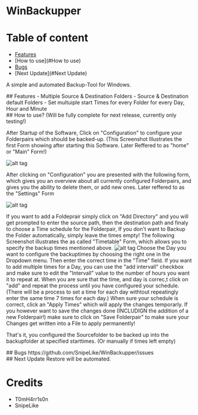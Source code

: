 # WinBackupper

# Table of content
- [Features](#Features)
- [How to use](#How to use)
- [Bugs](#Bugs)
- [Next Update](#Next Update)

A simple and automated Backup-Tool for Windows.

<div id='Features'/>
## Features
- Multiple Source & Destination Folders
- Source & Destination default Folders
- Set multuiple start Times for every Folder for every Day, Hour and Minute

<div id='How to use'/>
## How to use?
(Will be fully complete for next release, currently only testing!)

After Startup of the Software, Click on "Configuration" to configure your Folderpairs which should be backed-up.
(This Screenshot Illustrates the first Form showing after starting this Software. Later Reffered to as "home"  or "Main" Form!)

![alt tag](https://raw.github.com/T0mH4rr1s0n/WinBackupper/master/Documentation/V0.0.1.0/Home.png)

After clicking on "Configuration" you are presented with the following form, which gives you an overview about all currently configured Folderpairs, and gives you the ability to delete them, or add new ones.
Later reffered to as the "Settings" Form

![alt tag](https://raw.github.com/T0mH4rr1s0n/WinBackupper/master/Documentation/V0.0.1.0/settings.png)

If you want to add a Foldeprair simply click on "Add Directory" and you will get prompted to enter the source path, then the destination path and finaly to choose a Time schedule for the Folderpair, If you don't want to Backup the Folder automatically, simply leave the times empty! 
The following Screenshot illustrates the as called "Timetable" Form, which allows you to specify the backup times mentioned above.
![alt tag](https://raw.github.com/T0mH4rr1s0n/WinBackupper/master/Documentation/V0.0.1.0/timetable.png)
Choose the Day you want to configure the backuptimes by choosing the right one in the Dropdown menu.
Then enter the correct time in the "Time" field. If you want to add multiple times for a Day, you can use the "add intervall" checkbox and make sure to edit the "Intervall" value to the number of hours you want it to repeat at. 
When you are sure that the time, and day is correc,t click on "add" and repeat the process until you have configured your schedule. (There will be a process to set a time for each day withtout repeatingly enter the same time 7 times for each day.)
When sure your schedule is correct, click an "Apply Times" which will apply the changes temporarly.
If you however want to save the changes done (INCLUDIGN the addition of a new Folderpair!) make sure to click on "Save Folderpair" to make sure your Changes get written into a File to apply permanently!

That's it, you configured the Sourcefolder to be backed up into the backupfolder at specified starttimes. (Or manually if times left empty)

<div id='Bugs'/>
## Bugs
https://github.com/SnipeLike/WinBackupper/issues

<div id='Next Update'/>
## Next Update
Restore will be automated.

# Credits
- T0mH4rr1s0n
- SnipeLike
